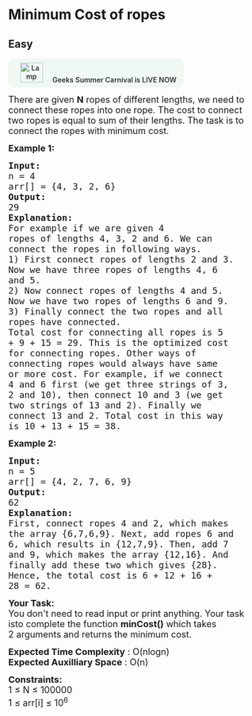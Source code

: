 # Minimum Cost of ropes
## Easy 
<div class="problem-statement" style="user-select: auto;">
                <p style="user-select: auto;"><a onclick="gtagHelperFunction('clickopen','salesevent_gsc_problemspage_promobanner')" href="https://practice.geeksforgeeks.org/summer-carnival-2022?utm_source=practiceproblems&amp;utm_medium=problemspromobanner&amp;utm_campaign=gsc22" target="_blank" style="user-select: auto;"></a></p><div style="margin: 14px 0px !important; user-select: auto;" class="row"><a onclick="gtagHelperFunction('clickopen','salesevent_gsc_problemspage_promobanner')" href="https://practice.geeksforgeeks.org/summer-carnival-2022?utm_source=practiceproblems&amp;utm_medium=problemspromobanner&amp;utm_campaign=gsc22" target="_blank" style="user-select: auto;">             <div class="col-md-12" style="cursor: pointer; background: 0% 0% no-repeat padding-box padding-box rgb(239, 248, 243); align-items: center; position: relative; padding: 1.5%; border-radius: 10px; display: inline-block; text-align: center; font-weight: 600; color: rgb(51, 51, 51); user-select: auto;"> <img src="https://media.geeksforgeeks.org/img-practice/gcs2022thumbnail-1649059370.png" alt="Lamp" width="46" height="40" style="background: 0% 0% no-repeat padding-box padding-box transparent; opacity: 1; margin: 0px 16px; user-select: auto;" class="img-responsive"> Geeks Summer Carnival is LIVE NOW &nbsp; <i class="fa fa-external-link" aria-hidden="true" style="user-select: auto;"></i> </div></a></div><p style="user-select: auto;"><span style="font-size: 18px; user-select: auto;">There are given <strong style="user-select: auto;">N</strong> ropes of different lengths, we need to connect these ropes into one rope. The cost to connect two ropes is equal to sum of their lengths. The task is to connect the ropes with minimum cost.</span></p>

<p style="user-select: auto;"><span style="font-size: 18px; user-select: auto;"><strong style="user-select: auto;">Example 1:</strong></span></p>

<pre style="user-select: auto;"><span style="font-size: 18px; user-select: auto;"><strong style="user-select: auto;">Input:
</strong>n = 4
arr[] = {4, 3, 2, 6}
<strong style="user-select: auto;">Output: 
</strong>29<strong style="user-select: auto;">
Explanation:
</strong>For example if we are given 4
ropes of lengths 4, 3, 2 and 6. We can
connect the ropes in following ways.
1) First connect ropes of lengths 2 and 3.
Now we have three ropes of lengths 4, 6
and 5.
2) Now connect ropes of lengths 4 and 5.
Now we have two ropes of lengths 6 and 9.
3) Finally connect the two ropes and all
ropes have connected.
Total cost for connecting all ropes is 5
+ 9 + 15 = 29. This is the optimized cost
for connecting ropes. Other ways of
connecting ropes would always have same
or more cost. For example, if we connect
4 and 6 first (we get three strings of 3,
2 and 10), then connect 10 and 3 (we get
two strings of 13 and 2). Finally we
connect 13 and 2. Total cost in this way
is 10 + 13 + 15 = 38.</span></pre>

<p style="user-select: auto;"><span style="font-size: 18px; user-select: auto;"><strong style="user-select: auto;">Example 2:</strong></span></p>

<pre style="user-select: auto;"><span style="font-size: 18px; user-select: auto;"><strong style="user-select: auto;">Input:
</strong>n = 5
arr[] = {4, 2, 7, 6, 9}
<strong style="user-select: auto;">Output: 
</strong>62 
<strong style="user-select: auto;">Explanation:</strong>
First, connect ropes 4 and 2, which makes
the array {6,7,6,9}. Next, add ropes 6 and
6, which results in {12,7,9}. Then, add 7
and 9, which makes the array {12,16}. And
finally add these two which gives {28}.
Hence, the total cost is 6 + 12 + 16 + 
28 = 62.</span>
</pre>

<p style="user-select: auto;"><span style="font-size: 18px; user-select: auto;"><strong style="user-select: auto;">Your Task:</strong><br style="user-select: auto;">
You don't need to read input or print anything. Your task isto complete the&nbsp;function&nbsp;<strong style="user-select: auto;">minCost()</strong> which takes 2&nbsp;arguments and returns the minimum cost.</span></p>

<p style="user-select: auto;"><span style="font-size: 18px; user-select: auto;"><strong style="user-select: auto;">Expected Time Complexity</strong> : O(nlogn)<br style="user-select: auto;">
<strong style="user-select: auto;">Expected Auxilliary Space</strong> : O(n)</span></p>

<p style="user-select: auto;"><span style="font-size: 18px; user-select: auto;"><strong style="user-select: auto;">Constraints:</strong></span><br style="user-select: auto;">
<span style="font-size: 18px; user-select: auto;">1 ≤ N ≤ 100000<br style="user-select: auto;">
1 ≤ arr[i] ≤ 10<sup style="user-select: auto;">6</sup></span></p>
 <p style="user-select: auto;"></p>
            </div>